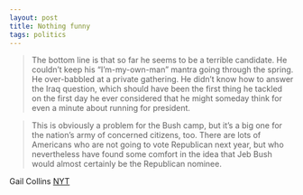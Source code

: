 ```yaml
---
layout: post
title: Nothing funny
tags: politics
---
```


> The bottom line is that so far he seems to be a terrible candidate. He couldn’t keep his “I’m-my-own-man” mantra going through the spring. He over-babbled at a private gathering. He didn’t know how to answer the Iraq question, which should have been the first thing he tackled on the first day he ever considered that he might someday think for even a minute about running for president.

> This is obviously a problem for the Bush camp, but it’s a big one for the nation’s army of concerned citizens, too. There are lots of Americans who are not going to vote Republican next year, but who nevertheless have found some comfort in the idea that Jeb Bush would almost certainly be the Republican nominee.

Gail Collins [NYT]

[NYT]: http://nyti.ms/1E7usIJ